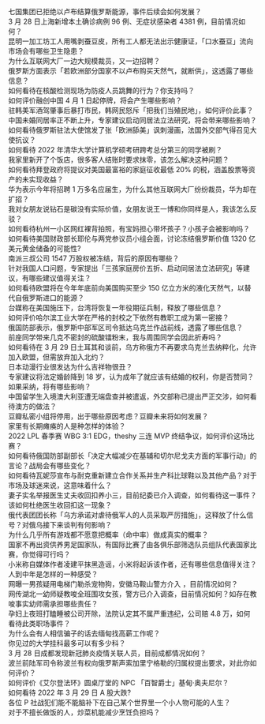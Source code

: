 七国集团已拒绝以卢布结算俄罗斯能源，事件后续会如何发展？  
3 月 28 日上海新增本土确诊病例 96 例、无症状感染者 4381 例，目前情况如何？  
昆明一加工坊工人用嘴剥蚕豆皮，所有工人都无法出示健康证，「口水蚕豆」流向市场会有哪些卫生隐患？  
为什么互联网大厂一边大规模裁员，又一边招聘？  
俄罗斯方面表示「若欧洲部分国家不以卢布购买天然气，就断供」，这透露了哪些信息？  
如何看待在核酸检测现场为防疫人员跳舞的行为？你支持吗？  
如何评价融创中国 4 月 1 日起停牌，将会产生哪些影响？  
驻韩美军酒驾肇事后暴打市民，韩网民怒斥「把我们当殖民地」，如何评价此事？  
中国未婚同居率正不断上升，专家建议启动同居法立法研究，将会带来哪些影响？  
如何看待俄罗斯驻法大使馆发了张「欧洲舔美」讽刺漫画，法国外交部气得召见大使抗议？  
如何看待 2022 年清华大学计算机学硕考研跨考总分第三的同学被刷？  
我家里新开了个饭店，很多客人结账时要求抹零，该怎么解决这种问题？  
如何看待拜登政府将提议对美国最富裕的家庭征收最低 20% 的税，涵盖股票等资产的未实现收益？  
华为表示今年将招聘 1 万多名应届生，为什么其他互联网大厂纷纷裁员，华为却在扩招？  
我对女朋友说钻石是碳没有实际价值，女朋友说王一博和你同样是人，我该怎么反驳？  
如何看待杭州一小区网红裸背拍照，有宝妈担心带坏孩子？小孩子会被影响吗？  
如何看待美国财政部长耶伦与两党参议员小组会面，讨论冻结俄罗斯价值 1320 亿美元黄金储备的可能性?  
南派三叔公司 1547 万股权被冻结，背后的原因有哪些？  
针对我国人口问题，专家提出「三孩家庭房价五折、启动同居法立法研究」等建议，有哪些建议值得关注？  
如何看待欧盟将在今年年底前向美国购买至少 150 亿立方米的液化天然气，以替代自俄罗斯进口的能源？  
台媒称在美国施压下，台湾将恢复一年役期征兵制，释放了哪些信息？  
如何评价哈尔滨工业大学在严格的封校之下依然有教职工成为第一密接？  
俄国防部表示，俄罗斯中部军区司令抵达乌克兰作战前线，透露了哪些信息？  
前座同学带来几克不密封的硫酸镭粉末，我与周围同学会因此折寿吗？  
如何看待在 3 月 29 日土耳其和谈前，乌方称俄方不再要求乌克兰去纳粹化，允许加入欧盟，但需放弃加入北约？  
日本动漫行业很发达为什么吉祥物很丑？  
专家建议将法定婚龄降到 18 岁，认为成年了就应该有结婚的权利，你是否赞同？如果采纳，将有哪些影响？  
中国留学生入境澳大利亚遭无端盘查并被遣返，外交部称已提出严正交涉，如何看待澳方的做法？  
豆瓣私密小组将停用，出于哪些原因考虑？豆瓣未来将如何发展？  
家里有长期瘫痪的人是种怎样的体验？  
2022 LPL 春季赛 WBG 3:1 EDG，theshy 三连 MVP 终结争议，如何评价这场比赛？  
如何看待俄国防部副部长「决定大幅减少在基辅和切尔尼戈夫方面的军事行动」的言论？战局会有哪些变化？  
如何看待瓦妮莎宣布与耐克重新建立合作关系并生产科比球鞋以及其他产品？对于市场及球迷来说，这意味着什么？  
妻子实名举报医生丈夫收回扣养小三，目前纪委已介入调查，如何看待这一事件？该如何杜绝医生收回扣这一现象？  
俄代表团团长称「乌方承诺对虐待俄军人的人员采取严厉措施」，这释放了什么信号？对俄乌接下来谈判有何影响？  
为什么几乎所有游戏都不愿意把概率（命中率）做成真实的概率？  
国家不再出资供养男足国家队，有国际比赛了由各俱乐部筛选队员组队代表国家比赛，你觉得可行吗？  
小米称自媒体作者凌建平抹黑造谣，小米将起诉该作者，还有哪些信息值得关注？  
人到中年是怎样的一种感受？  
网曝一男孩疑用电梯门勒杀宠物狗，安徽马鞍山警方介入 ，目前情况如何？  
网传湖北一幼师疑教唆全班围攻女孩，警方已介入调查，目前情况如何？如存在教唆事实幼师需承担哪些责任？  
孕妇上夜班打瞌睡被公司开除，法院认定其不属严重违纪，公司赔 4.8 万，如何看待此类职场事件？  
为什么会有人相信骗子的话去缅甸找高薪工作呢？  
你见过的大学挂科最多可以有多少科？  
3 月 28 日成都发现新冠肺炎疫情关联人员，目前成都情况如何？  
波兰前陆军司令称波兰有权向俄罗斯声索加里宁格勒的归属权提出要求，对此你如何评价？  
如何评价《艾尔登法环》圆桌厅堂的 NPC 「百智爵士」基甸·奥夫尼尔？  
如何看待 2022 年 3 月 29 日 A 股大跌?  
各位 P 社战犯们能不能脑补下在自己某个世界里一个小人物可能的人生？  
对于不擅长做饭的人，炒菜机能减少烹饪负担吗？  
